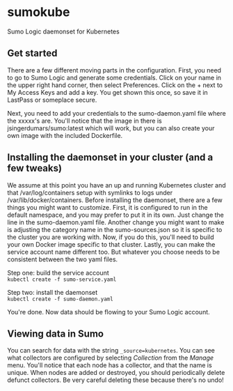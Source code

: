 # sumokube
Sumo Logic daemonset for Kubernetes

## Get started
There are a few different moving parts in the configuration.  First, you need to go to Sumo Logic and generate some credentials.  Click on your name in the upper right hand corner, then select Preferences.  Click on the + next to My Access Keys and add a key.  You get shown this once, so save it in LastPass or someplace secure.   

Next, you need to add your credentials to the sumo-daemon.yaml file where the xxxxx's are.  You'll notice that the image in there is jsingerdumars/sumo:latest which will work, but you can also create your own image with the included Dockerfile.  

## Installing the daemonset in your cluster (and a few tweaks)
We assume at this point you have an up and running Kubernetes cluster and that /var/log/containers setup with symlinks to logs under /var/lib/docker/containers.  Before installing the daemonset, there are a few things you might want to customize.  First, it is configured to run in the default namespace, and you may prefer to put it in its own.  Just change the line in the sumo-daemon.yaml file.  Another change you might want to make is adjusting the category name in the sumo-sources.json so it is specific to the cluster you are working with.  Now, if you do this, you'll need to build your own Docker image specific to that cluster.  Lastly, you can make the service account name different too.  But whatever you choose needs to be consistent between the two yaml files.  

Step one: build the service account  
```kubectl create -f sumo-service.yaml```

Step two: install the daemonset  
```kubectl create -f sumo-daemon.yaml```  

You're done.  Now data should be flowing to your Sumo Logic account.  

## Viewing data in Sumo
You can search for data with the string ```_source=kubernetes```. You can see what collectors are configured by selecting _Collection_ from the _Manage_ menu.  You'll notice that each node has a collector, and that the name is unique.  When nodes are added or destroyed, you should periodically delete defunct collectors.  Be very careful deleting these because there's no undo!  
